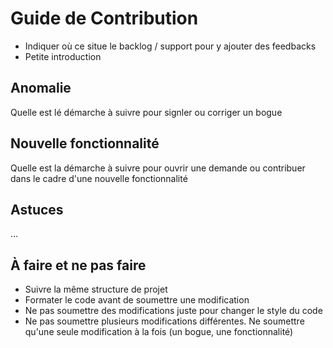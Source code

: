 # Guide de Contribution

* Indiquer où ce situe le backlog / support pour y ajouter des feedbacks
* Petite introduction

## Anomalie

Quelle est lé démarche à suivre pour signler ou corriger un bogue

## Nouvelle fonctionnalité

Quelle est la démarche à suivre pour ouvrir une demande ou contribuer dans le cadre d'une nouvelle fonctionnalité

## Astuces

...

## À faire et ne pas faire

* Suivre la même structure de projet
* Formater le code avant de soumettre une modification
* Ne pas soumettre des modifications juste pour changer le style du code
* Ne pas soumettre plusieurs modifications différentes. Ne soumettre qu'une seule modification à la fois (un bogue, une fonctionnalité)